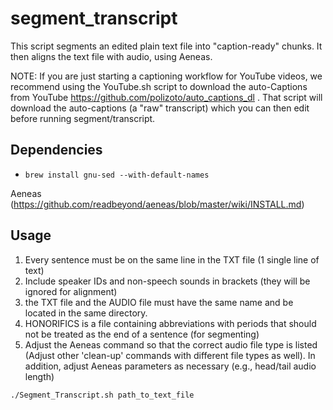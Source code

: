 # segment_transcript
This script segments an edited plain text file into "caption-ready" chunks. It then aligns the text file with audio, using Aeneas.

NOTE: If you are just starting a captioning workflow for YouTube videos, we recommend using the YouTube.sh script to download the auto-Captions from YouTube https://github.com/polizoto/auto_captions_dl . That script will download the auto-captions (a "raw" transcript) which you can then edit before running segment/transcript.

## Dependencies

* `brew install gnu-sed --with-default-names`

Aeneas (https://github.com/readbeyond/aeneas/blob/master/wiki/INSTALL.md)

## Usage
1. Every sentence must be on the same line in the TXT file (1 single line of text)
2. Include speaker IDs and non-speech sounds in brackets (they will be ignored for alignment)
3. the TXT file and the AUDIO file must have the same name and be located in the same directory.
4. HONORIFICS is a file containing abbreviations with periods that should not be treated as the end of a sentence (for segmenting)
5. Adjust the Aeneas command so that the correct audio file type is listed (Adjust other 'clean-up' commands with different file types as well). In addition, adjust Aeneas parameters as necessary (e.g., head/tail audio length)

`./Segment_Transcript.sh path_to_text_file`

